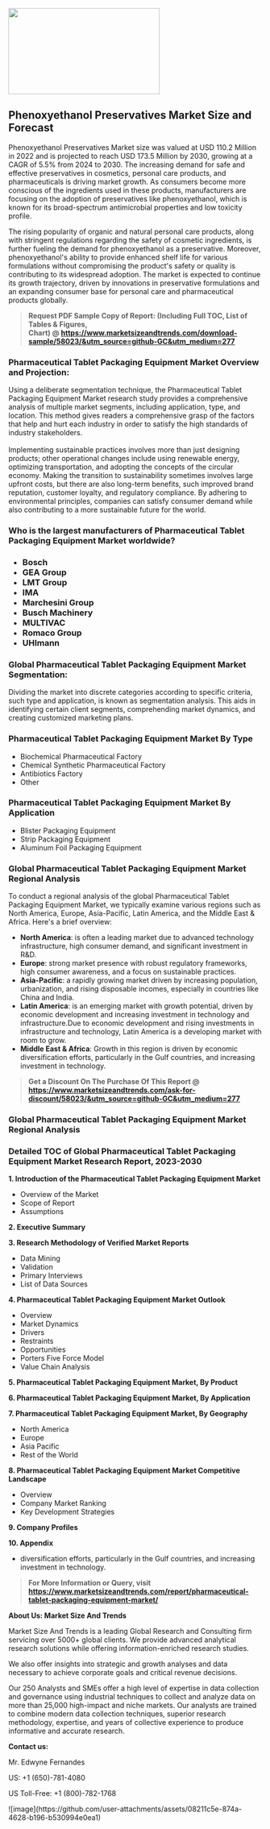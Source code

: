 <p><img class="alignnone size-medium wp-image-20088" src="https://ffe5etoiles.com/wp-content/uploads/2024/12/MST1-300x171.png" alt="" width="300" height="171" /></p><h2>Phenoxyethanol Preservatives Market Size and Forecast</h2><p>Phenoxyethanol Preservatives Market size was valued at USD 110.2 Million in 2022 and is projected to reach USD 173.5 Million by 2030, growing at a CAGR of 5.5% from 2024 to 2030. The increasing demand for safe and effective preservatives in cosmetics, personal care products, and pharmaceuticals is driving market growth. As consumers become more conscious of the ingredients used in these products, manufacturers are focusing on the adoption of preservatives like phenoxyethanol, which is known for its broad-spectrum antimicrobial properties and low toxicity profile.</p><p>The rising popularity of organic and natural personal care products, along with stringent regulations regarding the safety of cosmetic ingredients, is further fueling the demand for phenoxyethanol as a preservative. Moreover, phenoxyethanol's ability to provide enhanced shelf life for various formulations without compromising the product's safety or quality is contributing to its widespread adoption. The market is expected to continue its growth trajectory, driven by innovations in preservative formulations and an expanding consumer base for personal care and pharmaceutical products globally.</p></p><blockquote id="" class=""><strong>Request PDF Sample Copy of Report: (Including Full TOC, List of Tables &amp; Figures, Chart)&nbsp;@&nbsp;<strong><a href="https://www.marketsizeandtrends.com/download-sample/58023/&utm_source=github-GC&utm_medium=277" target="_blank">https://www.marketsizeandtrends.com/download-sample/58023/&utm_source=github-GC&utm_medium=277</a></strong></strong></blockquote><h3 id="" class="">Pharmaceutical Tablet Packaging Equipment Market&nbsp;Overview and Projection:</h3><p id="" class="">Using a deliberate segmentation technique, the Pharmaceutical Tablet Packaging Equipment Market research study provides a comprehensive analysis of multiple market segments, including application, type, and location. This method gives readers a comprehensive grasp of the factors that help and hurt each industry in order to satisfy the high standards of industry stakeholders. <br /> <br />Implementing sustainable practices involves more than just designing products; other operational changes include using renewable energy, optimizing transportation, and adopting the concepts of the circular economy. Making the transition to sustainability sometimes involves large upfront costs, but there are also long-term benefits, such improved brand reputation, customer loyalty, and regulatory compliance. By adhering to environmental principles, companies can satisfy consumer demand while also contributing to a more sustainable future for the world.</p><h3 id="" class="">Who is the largest manufacturers of&nbsp;Pharmaceutical Tablet Packaging Equipment Market worldwide?</h3><h3 class=""><p><ul><li>Bosch </li><li> GEA Group </li><li> LMT Group </li><li> IMA </li><li> Marchesini Group </li><li> Busch Machinery </li><li> MULTIVAC </li><li> Romaco Group </li><li> UHlmann</li></ul></p></h3><h3 id="" class="">Global&nbsp;Pharmaceutical Tablet Packaging Equipment Market Segmentation:</h3><p id="" class="">Dividing the market into discrete categories according to specific criteria, such type and application, is known as segmentation analysis. This aids in identifying certain client segments, comprehending market dynamics, and creating customized marketing plans.</p><h3 id="" class="">Pharmaceutical Tablet Packaging Equipment Market&nbsp;By Type</h3><p><p><ul><li>Biochemical Pharmaceutical Factory </li><li> Chemical Synthetic Pharmaceutical Factory </li><li> Antibiotics Factory </li><li> Other</p></li></ul></p></p><h3 id="" class="">Pharmaceutical Tablet Packaging Equipment Market&nbsp;By Application</h3><p class=""><p><ul><li>Blister Packaging Equipment </li><li> Strip Packaging Equipment </li><li> Aluminum Foil Packaging Equipment</li></ul></p></p><h3 id="" class="">Global Pharmaceutical Tablet Packaging Equipment Market Regional Analysis</h3><p id="" class="">To conduct a regional analysis of the global Pharmaceutical Tablet Packaging Equipment Market, we typically examine various regions such as North America, Europe, Asia-Pacific, Latin America, and the Middle East &amp; Africa. Here's a brief overview:</p><ul><li><strong>North America</strong>: is often a leading market due to advanced technology infrastructure, high consumer demand, and significant investment in R&amp;D.</li><li><strong>Europe</strong>: strong market presence with robust regulatory frameworks, high consumer awareness, and a focus on sustainable practices.</li><li><strong>Asia-Pacific</strong>: a rapidly growing market driven by increasing population, urbanization, and rising disposable incomes, especially in countries like China and India.</li><li><strong>Latin America</strong>: is an emerging market with growth potential, driven by economic development and increasing investment in technology and infrastructure.Due to economic development and rising investments in infrastructure and technology, Latin America is a developing market with room to grow.</li><li><strong>Middle East &amp; Africa</strong>: Growth in this region is driven by economic diversification efforts, particularly in the Gulf countries, and increasing investment in technology.</li></ul><blockquote id="" class=""><strong>Get a Discount On The Purchase Of This Report @ <strong><a href="https://www.marketsizeandtrends.com/ask-for-discount/58023/&utm_source=github-GC&utm_medium=277" target="_blank">https://www.marketsizeandtrends.com/ask-for-discount/58023/&utm_source=github-GC&utm_medium=277</a></strong></strong></blockquote><h3 id="" class="">Global Pharmaceutical Tablet Packaging Equipment Market Regional Analysis</h3><h3 id="" class="">Detailed TOC of Global Pharmaceutical Tablet Packaging Equipment Market Research Report, 2023-2030</h3><p id="" class=""><strong>1. Introduction of the Pharmaceutical Tablet Packaging Equipment Market</strong></p><ul><li>Overview of the Market</li><li>Scope of Report</li><li>Assumptions</li></ul><p id="" class=""><strong>2. Executive Summary</strong></p><p id="" class=""><strong>3. Research Methodology of Verified Market Reports</strong></p><ul><li>Data Mining</li><li>Validation</li><li>Primary Interviews</li><li>List of Data Sources</li></ul><p id="" class=""><strong>4. Pharmaceutical Tablet Packaging Equipment Market Outlook</strong></p><ul><li>Overview</li><li>Market Dynamics</li><li>Drivers</li><li>Restraints</li><li>Opportunities</li><li>Porters Five Force Model</li><li>Value Chain Analysis</li></ul><p id="" class=""><strong>5. Pharmaceutical Tablet Packaging Equipment Market, By Product</strong></p><p id="" class=""><strong>6. Pharmaceutical Tablet Packaging Equipment Market, By Application</strong></p><p id="" class=""><strong>7. Pharmaceutical Tablet Packaging Equipment Market, By Geography</strong></p><ul><li>North America</li><li>Europe</li><li>Asia Pacific</li><li>Rest of the World</li></ul><p id="" class=""><strong>8. Pharmaceutical Tablet Packaging Equipment Market Competitive Landscape</strong></p><ul><li>Overview</li><li>Company Market Ranking</li><li>Key Development Strategies</li></ul><p id="" class=""><strong>9. Company Profiles</strong></p><p id="" class=""><strong>10. Appendix</strong></p><ul><li>diversification efforts, particularly in the Gulf countries, and increasing investment in technology.</li></ul><blockquote id="" class=""><strong>For More Information or Query, visit <strong><strong><a href="https://www.marketsizeandtrends.com/report/pharmaceutical-tablet-packaging-equipment-market/" target="_blank">https://www.marketsizeandtrends.com/report/pharmaceutical-tablet-packaging-equipment-market/</a></strong></strong></strong></blockquote><p id="" class=""><strong>About Us: Market Size And Trends</strong></p><p id="" class="">Market Size And Trends is a leading Global Research and Consulting firm servicing over 5000+ global clients. We provide advanced analytical research solutions while offering information-enriched research studies.</p><p id="" class="">We also offer insights into strategic and growth analyses and data necessary to achieve corporate goals and critical revenue decisions.</p><p id="" class="">Our 250 Analysts and SMEs offer a high level of expertise in data collection and governance using industrial techniques to collect and analyze data on more than 25,000 high-impact and niche markets. Our analysts are trained to combine modern data collection techniques, superior research methodology, expertise, and years of collective experience to produce informative and accurate research.</p><p id="" class=""><strong>Contact us:</strong></p><p id="" class="">Mr. Edwyne Fernandes</p><p id="" class="">US: +1 (650)-781-4080</p><p id="" class="">US Toll-Free: +1 (800)-782-1768</p>
![image](https://github.com/user-attachments/assets/08211c5e-874a-4628-b196-b530994e0ea1)
